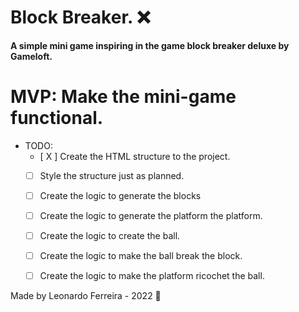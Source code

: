 # Block Breaker. ❌

**A simple mini game inspiring in the game block breaker deluxe by Gameloft.**

# **MVP: Make the mini-game functional.**

- TODO:
    - [ X ]  Create the HTML structure to the project.
    - [ ]  Style the structure just as planned.
    - [ ]  Create the logic to generate the blocks
    - [ ]  Create the logic to generate the platform the platform.
    - [ ]  Create the logic to create the ball.
    - [ ]  Create the logic to make the ball break the block.
    - [ ]  Create the logic to make the platform ricochet the ball.
    

Made by Leonardo Ferreira - 2022 💜